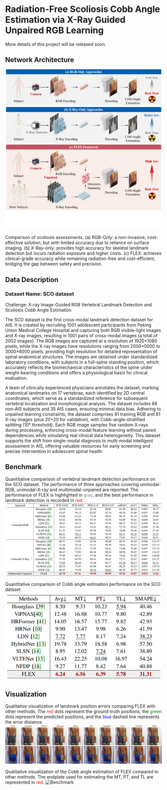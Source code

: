 # Radiation-Free Scoliosis Cobb Angle Estimation via X-Ray Guided Unpaired RGB Learning


More details of this project will be released soon.


## Network Architecture

![Overview](./figures/overview.png)

Comparison of scoliosis assessments. (a) RGB-Only: a non-invasive, cost-effective solution, but with limited accuracy due to reliance on surface imaging. (b) X-Ray-only: provides high accuracy for skeletal landmark detection but incurs radiation exposure and higher costs. (c) FLEX: achieves clinical-grade accuracy while remaining radiation-free and cost-efficient, bridging the gap between safety and precision.



## Data Description
### Dataset Name: SCO dataset

Challenge: X-ray Image-Guided RGB Vertebral Landmark Detection and Scoliosis Cobb Angle Estimation

The SCO dataset is the first cross-modal landmark detection dataset for AIS. It is created by recruiting 1001 adolescent participants from Peking Union Medical College Hospital and capturing both RGB visible-light images and X-ray images, resulting in 1001 pairs of cross-modal images (a total of 2002 images). The RGB images are captured at a resolution of 1920×1080 pixels, while the X-ray images have resolutions ranging from 2000×5000 to 3000×8000 pixels, providing high resolution for detailed representation of spinal anatomical structures. The images are obtained under standardized laboratory conditions, with subjects in a full-spine standing position, which accurately reflects the biomechanical characteristics of the spine under weight-bearing conditions and offers a physiological basis for clinical evaluation.


A team of clinically experienced physicians annotates the dataset, marking anatomical landmarks on 17 vertebrae, each identified by 2D central coordinates, which serve as a standardized reference for subsequent vertebral localization and morphological analysis. The dataset includes 66 non-AIS subjects and 35 AIS cases, ensuring minimal data bias. Adhering to unpaired learning constraints, the dataset comprises 81 training RGB and 81 X-ray images (plus 20+20 for validation), with Cobb-angle-stratified splitting (10° threshold). Each RGB image samples five random X-rays during processing, enforcing cross-modal feature learning without paired dependencies while simulating real clinical data heterogeneity. This dataset supports the shift from single-modal diagnosis to multi-modal intelligent assessment in AIS, offering valuable resources for early screening and precise intervention in adolescent spinal health.

## Benchmark

 Quantitative comparison of vertebral landmark detection performance on the SCO dataset. The performance of three approaches covering unimodal-RGB, unimodal-X-ray and multimodal-unpaired are reported. The performance of FLEX is highlighted in <span style="color:gray;">gray</span>, and the best performance in landmark detection is recorded in <span style="color:red;">red</span>.
![Benchmark](./figures/benchmark1.png)

Quantitative comparison of Cobb angle estimation performance on the SCO dataset.
![Benchmark](./figures/benchmark2.png)

## Visualization
Qualitative visualization of landmark position errors comparing FLEX with other methods. The <span style="color:red;">red</span> dots represent the ground-truth positions, the <span style="color:green;">green</span> dots represent the predicted positions, and the <span style="color:blue;">blue</span> dashed line represents the error distance.
![Benchmark](./figures/landmark_visualization.png)

Qualitative visualization of the Cobb angle estimation of FLEX compared to other methods. The endplate used for estimating the MT, PT, and TL are represented in <span style="color:red;">red</span>.
![Benchmark](./figures/cobb_visualization.png)












